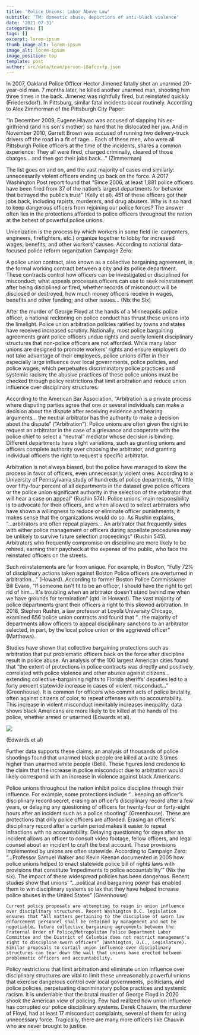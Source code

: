```yaml
---
title: 'Police Unions: Labor Above Law'
subtitle: 'TW: domestic abuse, depictions of anti-black violence'
date: '2021-07-31'
categories: []
tags: []
excerpt: lorem-ipsum
thumb_image_alt: lorem-ipsum
image_alt: lorem-ipsum
image_position: top
template: post
author: src/data/team/person-i8afcoxfp.json
---
```

In 2007, Oakland Police Officer Hector Jimenez fatally shot an unarmed 20-year-old man. 7 months later, he killed another unarmed man, shooting him three times in the back. Jimenez was rightfully fired, but reinstated quickly (Friedersdorf). In Pittsburg, similar fatal incidents occur routinely. According to Alex Zimmerman of the Pittsburgh City Paper: 


“In December 2009, Eugene Hlavac was accused of slapping his ex-girlfriend (and his son's mother) so hard that he dislocated her jaw. And in November 2010, Garrett Brown was accused of running two delivery-truck drivers off the road in a fit of rage... Each of these men, who were all Pittsburgh Police officers at the time of the incidents, shares a common experience: They all were fired, charged criminally, cleared of those charges... and then got their jobs back…” (Zimmerman)

The list goes on and on, and the vast majority of cases end similarly: unnecessarily violent officers ending up back on the force. A 2017 Washington Post report found that “Since 2006, at least 1,881 police officers have been fired from 37 of the nation’s largest departments for behavior that betrayed the public’s trust” (Kelly et al). 451 of these officers got their jobs back, including rapists, murderers, and drug abusers. Why is it so hard to keep dangerous officers from rejoining our police forces? The answer often lies in the protections afforded to police officers throughout the nation at the behest of powerful police unions. 

Unionization is the process by which workers in some field (ie. carpenters, engineers, firefighters, etc.) organize together to lobby for increased wages, benefits, and other workers’ causes. According to national data-focused police reform organization Campaign Zero:

A police union contract, also known as a collective bargaining agreement, is the formal working contract between a city and its police department. These contracts control how officers can be investigated or disciplined for misconduct; what appeals processes officers can use to seek reinstatement after being disciplined or fired, whether records of misconduct will be disclosed or destroyed, how much money officers receive in wages, benefits and other funding; and other issues… (Nix the Six)

After the murder of George Floyd at the hands of a Minneapolis police officer, a national reckoning on police conduct has thrust these unions into the limelight. Police union arbitration policies ratified by towns and states have received increased scrutiny. Nationally, most police bargaining agreements grant police officers undue rights and overly lenient disciplinary structures that non-police officers are not afforded. While many labor unions are designed to promote workers' rights and ensure employers do not take advantage of their employees, police unions differ in their especially large influence over local governments, police policies, and police wages, which perpetuates discriminatory police practices and systemic racism; the abusive practices of these police unions must be checked through policy restrictions that limit arbitration and reduce union influence over disciplinary structures.

According to the American Bar Association, “Arbitration is a private process where disputing parties agree that one or several individuals can make a decision about the dispute after receiving evidence and hearing arguments… the neutral arbitrator has the authority to make a decision about the dispute” (“Arbitration”). Police unions are often given the right to request an arbitrator in the case of a grievance and cooperate with the police chief to select a “neutral” mediator whose decision is binding. Different departments have slight variations, such as granting unions and officers complete authority over choosing the arbitrator, and granting individual officers the right to request a specific arbitrator. 

Arbitration is not always biased, but the police have managed to skew the process in favor of officers, even unnecessarily violent ones. According to a University of Pennsylvania study of hundreds of police departments, “A little over fifty-four percent of all departments in the dataset give police officers or the police union significant authority in the selection of the arbitrator that will hear a case on appeal” (Rushin 574). Police unions’ main responsibility is to advocate for their officers, and when allowed to select arbitrators who have shown a willingness to reduce or eliminate officer punishments, it makes sense that the organizations would do so. As Rushin explains, “...arbitrators are often repeat players… An arbitrator that frequently sides with either police management or officers during appellate procedures may be unlikely to survive future selection proceedings” (Rushin 545). Arbitrators who frequently compromise on discipline are more likely to be rehired, earning their paycheck at the expense of the public, who face the reinstated officers on the streets. 

Such reinstatements are far from unique. For example, in Boston, “Fully 72% of disciplinary actions taken against Boston Police officers are overturned in arbitration…” (Howard). According to former Boston Police Commissioner Bill Evans, “If someone isn't fit to be an officer, I should have the right to get rid of him… It's troubling when an arbitrator doesn't stand behind me when we have grounds for termination” (qtd. in Howard). The vast majority of police departments grant their officers a right to this skewed arbitration. In 2018, Stephen Rushin, a law professor at Loyola University Chicago, examined 656 police union contracts and found that “...the majority of departments allow officers to appeal disciplinary sanctions to an arbitrator selected, in part, by the local police union or the aggrieved officer” (Matthews).

Studies have shown that collective bargaining protections such as arbitration that put problematic officers back on the force after discipline result in police abuse. An analysis of the 100 largest American cities found that “the extent of protections in police contracts was directly and positively correlated with police violence and other abuses against citizens… extending collective-bargaining rights to Florida sheriffs’ deputies led to a forty percent statewide increase in cases of violent misconduct...” (Greenhouse). It is common for officers who commit acts of police brutality, often against citizens of color, to repeat offenses with no accountability. This increase in violent misconduct inevitably increases inequality; data shows black Americans are more likely to be killed at the hands of the police, whether armed or unarmed (Edwards et al). 

![](https://lh3.googleusercontent.com/UJEQRrYj85tf0mVeN5K3dEhY2xdWLXVzAv_r\_1G2M7Tsb46kggteysbkRfiFLC04biIzfeKf40LJH1YyxhMOz0aqpnpH2dG-Pj7F5HmonAjGpEvLD-wDC3UaMNptmO5JVX0kAkbi) 	

(Edwards et al)

Further data supports these claims; an analysis of thousands of police shootings found that unarmed black people are killed at a rate 3 times higher than unarmed white people (Belli). These figures lend credence to the claim that the increase in police misconduct due to arbitration would likely correspond with an increase in violence against black Americans. 

Police unions throughout the nation inhibit police discipline through their influence. For example, some protections include “...keeping an officer’s disciplinary record secret, erasing an officer’s disciplinary record after a few years, or delaying any questioning of officers for twenty-four or forty-eight hours after an incident such as a police shooting” (Greenhouse). These are protections that only police officers are afforded. Erasing an officer’s disciplinary record after a certain period makes it easier to repeat infractions with no accountability. Delaying questioning for days after an incident allows an officer to consult video footage, fellow officers, and legal counsel about an incident to craft the best account. These provisions implemented by unions are often statewide. According to Campaign Zero: “...Professor Samuel Walker and Kevin Keenan documented in 2005 how police unions helped to enact statewide police bill of rights laws with provisions that constitute ‘impediments to police accountability’” (Nix the six). The impact of these widespread policies has been dangerous. Recent studies show that unions’ “...political and bargaining power has enabled them to win disciplinary systems so lax that they have helped increase police abuses in the United States” (Greenhouse). 

	Current policy proposals are attempting to reign in union influence over disciplinary structures. Recent Washington D.C. legislation ensures that “All matters pertaining to the discipline of sworn law enforcement personnel shall be retained by management and not be negotiable… future collective bargaining agreements between the Fraternal Order of Police/Metropolitan Police Department Labor Committee and the District of Columbia does not restrict management's right to discipline sworn officers” (Washington, D.C., Legislature). Similar proposals to curtail union influence over disciplinary structures can tear down the wall that unions have erected between problematic officers and accountability. 

Policy restrictions that limit arbitration and eliminate union influence over disciplinary structures are vital to limit these unreasonably powerful unions that exercise dangerous control over local governments,  politicians, and police policies, perpetuating discriminatory police practices and systemic racism. It is undeniable that the brutal murder of George Floyd in 2020 shook the American view of policing. Few had realized how union influence has corrupted our police disciplinary systems. Derek Chauvin, the murderer of Floyd, had at least 17 misconduct complaints, several of them for using unnecessary force. Tragically, there are many more officers like Chauvin who are never brought to justice. 
